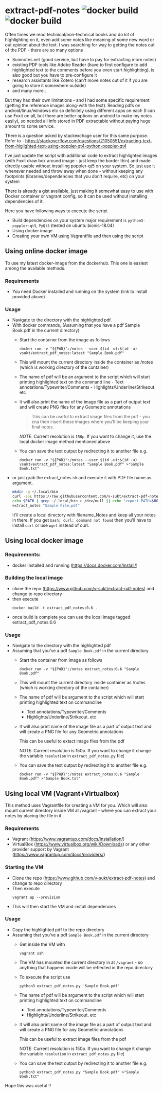# extract-pdf-notes  ![docker build](https://img.shields.io/docker/cloud/automated/vsukt/extract_pdf_notes) ![docker build](https://img.shields.io/docker/cloud/build/vsukt/extract_pdf_notes)
Often times we read technical/non-technical books and do lot of highlighting on it, even add some notes like meaning of some new word or out opinion about the text. I was searching for way to getting the notes out of the PDF - there are so many options
- Sumnotes.net (good service, but have to pay for extracting more notes)
- existing PDF tools like Adobe Reader (have to first configure to add highlighted text to the comments before you even start highlighting), is also good but you have to pre-configure it
- research assistants like Zotero (can't move notes out of it if you are going to store it somewhere outside) 
- and many more.. 



But they had their own limitations - and I had some specific requirement (getting the reference images along-with the text). Reading pdfs on android/linux/windows etc so definitely using different apps on each (I can use Foxit on all, but there are better options on android to make my notes easily), so needed all info stored in PDF extractable without paying huge amount to some service.


There is a question asked by stackexchage user for this same purpose. Refer to - https://stackoverflow.com/questions/21050551/extracting-text-from-higlighted-text-using-poppler-qt4-python-poppler-qt4

 
I've just update the script with additional code to extract highlighted images (with Foxit draw box around image - just keep the border thin) and made directly usable without installing poppler-qt5 on your system. So just use it whenever needed and throw away when done - without keeping any footprints (libraries/dependencies that you don't require, etc) on your system
  
  
There is already a gist available, just making it somewhat easy to use with Docker container or vagrant config, so it can be used without installing dependencies of it.


Here you have following ways to execute the script
* Build dependencies on your system major requirement is `python3-poppler-qt5`, `PyQt5` (tested on ubuntu bionic-18.04)
* Using docker image 
* Creating your own VM using Vagrantfile and then using the script

 
## Using online docker image  
To use my latest docker-image from the dockerhub. This one is easiest among the available methods.

### Requirements
* You need Docker installed and running on the system (link to install provided above)   

### Usage
* Navigate to the directory with the highlighted pdf. 
* With docker commands, (Assuming that you have a pdf Sample Book.pdf in the current directory)
    * Start the container from the image as follows
        ```
        docker run -v "${PWD}":/notes --user $(id -u):$(id -u)  vsukt/extract_pdf_notes:latest "Sample Book.pdf"
        ```
    * This will mount the current directory inside the container as /notes (which is working directory of the container)
    
    * The name of pdf will be an argument to the script which will start printing highlighted text on the command line
            - Text annotations/Typewriter/Comments
            - Highlights/Underline/Strikeout. etc

    * It will also print the name of the image file as a part of output text and will create PNG files for any Geometric annotations
        > This can be useful to extract image files from the pdf - you cna then insert these images where you'll be keeping your final notes.

        *NOTE*: Current resolution is `150p`. If you want to change it, use the local docker image method mentioned above
        
    * You can save the text output by redirecting it to another file e.g.
        ```
        docker run -v "${PWD}":/notes --user $(id -u):$(id -u) vsukt/extract_pdf_notes:latest "Sample Book.pdf" >"Sample Book.txt"
        ```
* or just grab the extract_notes.sh and execute it with PDF file name as argument.  
    ```bash
    mkdir -p ~/.local/bin
    curl -sSL https://raw.githubusercontent.com/v-sukt/extract-pdf-notes/master/extract_notes.sh -o ~/.local/bin/extract_notes && chmod a+x ~/.local/bin/extract_notes
    echo $PATH | grep ~/.local/bin > /dev/null || echo "export PATH=$HOME/.local/bin:$PATH" >> ~/.bashrc && source ~/.bashrc
    extract_notes "Sample File.pdf"
    ```
    It'll create a local directory with filename_Notes and keep all your notes in there. If you get `bash: curl: command not found` then you'll have to install `curl` or use `wget` instead of curl.

## Using local docker image

### Requirements:
* docker installed and running (https://docs.docker.com/install/)

### Building the local image 
* clone the repo (https://www.github.com/v-sukt/extract-pdf-notes) and change to repo directory
* then execute
	```
	docker build -t extract_pdf_notes:0.6 .
	```
* once build is complete you can use the local image tagged extract_pdf_notes:0.6 

### Usage
* Navigate to the directory with the highlighted pdf
* Assuming that you've a pdf `Sample Book.pdf` in the current directory
	* Start the container from image as follows
		```
		docker run -v "${PWD}":/notes extract_notes:0.6 "Sample Book.pdf"
		```
    * This will mount the current directory inside container as /notes (which is working directory of the container)
    * The name of pdf will be argument to the script which will start printing highlighted text on commandline
        - Text annotations/Typewriter/Comments
        - Highlights/Underline/Strikeout. etc
    * It will also print name of the image file as a part of output text and will create a PNG file for any Geometric annotations
        
        This can be useful to extact image files from the pdf 
        
        NOTE: Current resolution is 150p. If you want to change it change the variable `resolution` in `extract_pdf_notes.py` file)
     
    * You can save the text output by redirecting it to another file e.g. 
        ```
        docker run -v "${PWD}":/notes extract_notes:0.6 "Sample Book.pdf" >"Sample Book.txt"
        ```


## Using local VM (Vagrant+Virtualbox)
This method uses Vagrantfile for creating a VM for you. Which will also mount current directory inside VM at /vagrant - where you can extract your notes by placing the file in it.
   
### Requirements
* Vagrant (https://www.vagrantup.com/docs/installation/)
* VirtualBox (https://www.virtualbox.org/wiki/Downloads) or any other provider support by Vagrant (https://www.vagrantup.com/docs/providers/)

### Starting the VM
* Clone the repo (https://www.github.com/v-sukt/extract-pdf-notes) and change to repo directory
* Then execute
	```
	vagrant up --provision
	```
* This will then start the VM and install dependencies 

### Usage
* Copy the highlighted pdf to the repo directory 
* Assuming that you've a pdf `Sample Book.pdf` in the current directory
	* Get inside the VM with
		```
		vagrant ssh
		```
    * The VM has mounted the current directory in at `/vagrant` - so anything that happens inside will be reflected in the repo directory

    * To execute the script use
        ```
        python3 extract_pdf_notes.py 'Sample Book.pdf'
        ``` 

    * The name of pdf will be argument to the script which will start printing highlighted text on commandline
        - Text annotations/Typewriter/Comments
        - Highlights/Underline/Strikeout. etc

    * It will also print name of the image file as a part of output text and will create a PNG file for any Geometric annotations
        
        This can be useful to extract image files from the pdf 
        
        NOTE: Current resolution is 150p. If you want to change it change the variable `resolution` in `extract_pdf_notes.py` file)
     
    * You can save the text output by redirecting it to another file e.g. 
        ```
        python3 extract_pdf_notes.py "Sample Book.pdf" >"Sample Book.txt"
        ```
    

Hope this was useful !!
